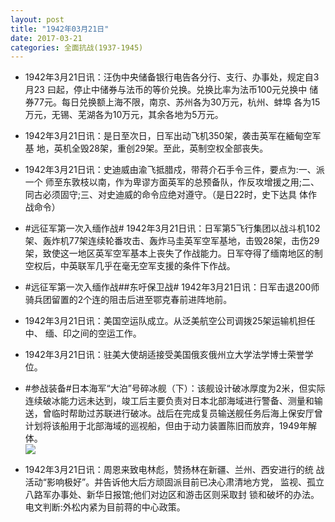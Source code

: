 ```yaml
---
layout: post
title: "1942年03月21日"
date: 2017-03-21
categories: 全面抗战(1937-1945)
---
```


<meta name="referrer" content="no-referrer" />

- 1942年3月21日讯：汪伪中央储备银行电告各分行、支行、办事处，规定自3月23 曰起，停止中储券与法币的等价兑换。兑换比率为法币100元兑换中 储券77元。每日兑换额上海不限，南京、苏州各为30万元，杭州、蚌埠 各为15万元，无锡、芜湖各为10万元，其余各地为5万元。 

- 1942年3月21日讯：是日至次日，日军出动飞机350架，袭击英军在緬甸空军基 地，英机全毁28架，重创29架。至此，英制空权全部丧失。 

- 1942年3月21日讯：史迪威由渝飞抵腊戍，带蒋介石手令三件，要点为:一、派一个 师至东敦枝以南，作为卑谬方面英军的总预备队，作反攻增援之用;二、 同古必须固守;三、对史迪威的命令应绝对遵守。（是日22时，史下达具 体作战命令） 

- #远征军第一次入缅作战# 1942年3月21日讯：日军第5飞行集团以战斗机102架、轰炸机77架连续轮番攻击、轰炸马圭英军空军基地，击毁28架，击伤29架，致使这一地区英军空军基本上丧失了作战能力。日军夺得了缅南地区的制空权后，中英联军几乎在毫无空军支援的条件下作战。 

- #远征军第一次入缅作战##东吁保卫战# 1942年3月21日讯：日军击退200师骑兵团留置的2个连的阻击后进至鄂克春前进阵地前。 

- 1942年3月21日讯：美国空运队成立。从泛美航空公司调拨25架运输机担任中、 缅、印之间的空运工作。 

- 1942年3月21日讯：驻美大使胡适接受美国俄亥俄州立大学法学博士荣誉学位。 

- #参战装备#日本海军“大泊”号碎冰舰（下）：该舰设计破冰厚度为2米，但实际连续破冰能力远未达到，竣工后主要负责对日本北部海域进行警备、测量和输送，曾临时帮助过苏联进行破冰。战后在完成复员输送舰任务后海上保安厅曾计划将该船用于北部海域的巡视船，但由于动力装置陈旧而放弃，1949年解体。 <br/><img src="https://wx4.sinaimg.cn/large/aca367d8ly1fdu8cxa1k0j20dc08wwfl.jpg" />

- 1942年3月21日讯：周恩来致电林彪，赞扬林在新疆、兰州、西安进行的统 战活动“影响极好”。并告诉他大后方顽固派目前已决心肃清地方党， 监视、孤立八路军办事处、新华日报馆;他们对边区和游击区则采取封 锁和破坏的办法。电文判断:外松内紧为目前蒋的中心政策。 

